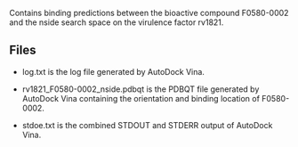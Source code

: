 Contains binding predictions between the bioactive compound F0580-0002 and the nside search space on the virulence factor rv1821.

## Files

- log.txt is the log file generated by AutoDock Vina.

- rv1821_F0580-0002_nside.pdbqt is the PDBQT file generated by AutoDock Vina containing the orientation and binding location of F0580-0002.

- stdoe.txt is the combined STDOUT and STDERR output of AutoDock Vina.

